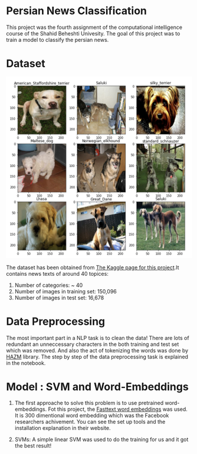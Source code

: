 # Persian News Classification
This project was the fourth assignment of the computational intelligence course of the Shahid Beheshti Univesity. The goal of this project was to train a model to classify the persian news.


# Dataset

![](https://github.com/mohammadhashemii/Dogs-Breed-Classification/blob/master/sample-data.png)

The dataset has been obtained from [The Kaggle page for this project](https://www.kaggle.com/c/computational-intelligence-course-final-project/data).It contains news texts of around 40 topices:

1. Number of categories: ~ 40
2. Number of images in training set: 150,096
3. Number of images in test set: 16,678


# Data Preprocessing

The most important part in a NLP task is to clean the data! There are lots of redundant an unneccessary characters in the both training and test set which was removed. And also the act of tokenizing the words was done by [HAZM](https://github.com/sobhe/hazm) library. The step by step of the data preprocessing task is explained in the notebook.


# Model : SVM and Word-Embeddings

1. The first approache to solve this problem is to use pretrained word-embeddings. Fot this project, the [Fasttext word embeddings](https://fasttext.cc/docs/en/crawl-vectors.html) was used. It is 300 dimentional word embedding which was the Facebook researchers achivement. You can see the set up tools and the installation explanation in their website.

2. SVMs: A simple linear SVM was used to do the training for us and it got the best result!
